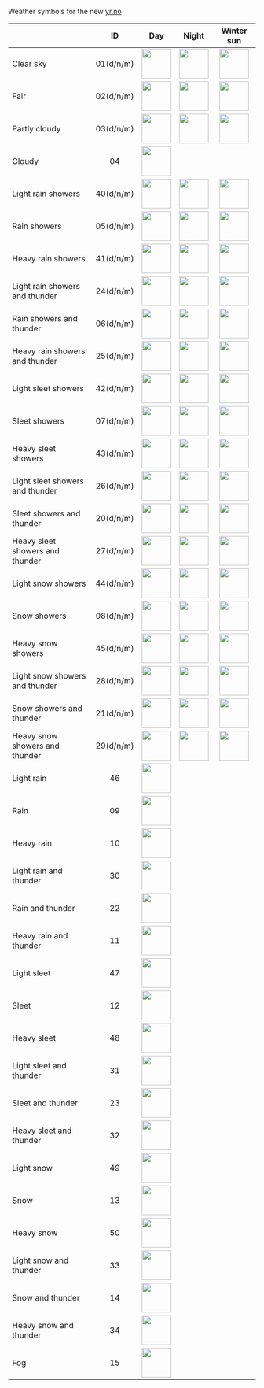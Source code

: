 Weather symbols for the new [yr.no](https://www.yr.no/en)

|                                 |    ID     |                                               Day                                               |                                              Night                                              |                                           Winter sun                                            |
| ------------------------------- | :-------: | :---------------------------------------------------------------------------------------------: | :---------------------------------------------------------------------------------------------: | :---------------------------------------------------------------------------------------------: |
| Clear sky                       | 01(d/n/m) | <img src="https://github.com/nrkno/yr-weather-symbols/blob/master/dist/svg/01d.svg" width="60"> | <img src="https://github.com/nrkno/yr-weather-symbols/blob/master/dist/svg/01n.svg" width="60"> | <img src="https://github.com/nrkno/yr-weather-symbols/blob/master/dist/svg/01m.svg" width="60"> |
| Fair                            | 02(d/n/m) | <img src="https://github.com/nrkno/yr-weather-symbols/blob/master/dist/svg/02d.svg" width="60"> | <img src="https://github.com/nrkno/yr-weather-symbols/blob/master/dist/svg/02n.svg" width="60"> | <img src="https://github.com/nrkno/yr-weather-symbols/blob/master/dist/svg/02m.svg" width="60"> |
| Partly cloudy                   | 03(d/n/m) | <img src="https://github.com/nrkno/yr-weather-symbols/blob/master/dist/svg/03d.svg" width="60"> | <img src="https://github.com/nrkno/yr-weather-symbols/blob/master/dist/svg/03n.svg" width="60"> | <img src="https://github.com/nrkno/yr-weather-symbols/blob/master/dist/svg/03m.svg" width="60"> |
| Cloudy                          |    04     | <img src="https://github.com/nrkno/yr-weather-symbols/blob/master/dist/svg/04.svg" width="60">  |                                                                                                 |                                                                                                 |
| Light rain showers              | 40(d/n/m) | <img src="https://github.com/nrkno/yr-weather-symbols/blob/master/dist/svg/40d.svg" width="60"> | <img src="https://github.com/nrkno/yr-weather-symbols/blob/master/dist/svg/40n.svg" width="60"> | <img src="https://github.com/nrkno/yr-weather-symbols/blob/master/dist/svg/40m.svg" width="60"> |
| Rain showers                    | 05(d/n/m) | <img src="https://github.com/nrkno/yr-weather-symbols/blob/master/dist/svg/05d.svg" width="60"> | <img src="https://github.com/nrkno/yr-weather-symbols/blob/master/dist/svg/05n.svg" width="60"> | <img src="https://github.com/nrkno/yr-weather-symbols/blob/master/dist/svg/05m.svg" width="60"> |
| Heavy rain showers              | 41(d/n/m) | <img src="https://github.com/nrkno/yr-weather-symbols/blob/master/dist/svg/41d.svg" width="60"> | <img src="https://github.com/nrkno/yr-weather-symbols/blob/master/dist/svg/41n.svg" width="60"> | <img src="https://github.com/nrkno/yr-weather-symbols/blob/master/dist/svg/41m.svg" width="60"> |
| Light rain showers and thunder  | 24(d/n/m) | <img src="https://github.com/nrkno/yr-weather-symbols/blob/master/dist/svg/24d.svg" width="60"> | <img src="https://github.com/nrkno/yr-weather-symbols/blob/master/dist/svg/24n.svg" width="60"> | <img src="https://github.com/nrkno/yr-weather-symbols/blob/master/dist/svg/24m.svg" width="60"> |
| Rain showers and thunder        | 06(d/n/m) | <img src="https://github.com/nrkno/yr-weather-symbols/blob/master/dist/svg/06d.svg" width="60"> | <img src="https://github.com/nrkno/yr-weather-symbols/blob/master/dist/svg/06n.svg" width="60"> | <img src="https://github.com/nrkno/yr-weather-symbols/blob/master/dist/svg/06m.svg" width="60"> |
| Heavy rain showers and thunder  | 25(d/n/m) | <img src="https://github.com/nrkno/yr-weather-symbols/blob/master/dist/svg/25d.svg" width="60"> | <img src="https://github.com/nrkno/yr-weather-symbols/blob/master/dist/svg/25n.svg" width="60"> | <img src="https://github.com/nrkno/yr-weather-symbols/blob/master/dist/svg/25m.svg" width="60"> |
| Light sleet showers             | 42(d/n/m) | <img src="https://github.com/nrkno/yr-weather-symbols/blob/master/dist/svg/42d.svg" width="60"> | <img src="https://github.com/nrkno/yr-weather-symbols/blob/master/dist/svg/42n.svg" width="60"> | <img src="https://github.com/nrkno/yr-weather-symbols/blob/master/dist/svg/42m.svg" width="60"> |
| Sleet showers                   | 07(d/n/m) | <img src="https://github.com/nrkno/yr-weather-symbols/blob/master/dist/svg/07d.svg" width="60"> | <img src="https://github.com/nrkno/yr-weather-symbols/blob/master/dist/svg/07n.svg" width="60"> | <img src="https://github.com/nrkno/yr-weather-symbols/blob/master/dist/svg/07m.svg" width="60"> |
| Heavy sleet showers             | 43(d/n/m) | <img src="https://github.com/nrkno/yr-weather-symbols/blob/master/dist/svg/43d.svg" width="60"> | <img src="https://github.com/nrkno/yr-weather-symbols/blob/master/dist/svg/43n.svg" width="60"> | <img src="https://github.com/nrkno/yr-weather-symbols/blob/master/dist/svg/43m.svg" width="60"> |
| Light sleet showers and thunder | 26(d/n/m) | <img src="https://github.com/nrkno/yr-weather-symbols/blob/master/dist/svg/26d.svg" width="60"> | <img src="https://github.com/nrkno/yr-weather-symbols/blob/master/dist/svg/26n.svg" width="60"> | <img src="https://github.com/nrkno/yr-weather-symbols/blob/master/dist/svg/26m.svg" width="60"> |
| Sleet showers and thunder       | 20(d/n/m) | <img src="https://github.com/nrkno/yr-weather-symbols/blob/master/dist/svg/20d.svg" width="60"> | <img src="https://github.com/nrkno/yr-weather-symbols/blob/master/dist/svg/20n.svg" width="60"> | <img src="https://github.com/nrkno/yr-weather-symbols/blob/master/dist/svg/20m.svg" width="60"> |
| Heavy sleet showers and thunder | 27(d/n/m) | <img src="https://github.com/nrkno/yr-weather-symbols/blob/master/dist/svg/27d.svg" width="60"> | <img src="https://github.com/nrkno/yr-weather-symbols/blob/master/dist/svg/27n.svg" width="60"> | <img src="https://github.com/nrkno/yr-weather-symbols/blob/master/dist/svg/27m.svg" width="60"> |
| Light snow showers              | 44(d/n/m) | <img src="https://github.com/nrkno/yr-weather-symbols/blob/master/dist/svg/44d.svg" width="60"> | <img src="https://github.com/nrkno/yr-weather-symbols/blob/master/dist/svg/44n.svg" width="60"> | <img src="https://github.com/nrkno/yr-weather-symbols/blob/master/dist/svg/44m.svg" width="60"> |
| Snow showers                    | 08(d/n/m) | <img src="https://github.com/nrkno/yr-weather-symbols/blob/master/dist/svg/08d.svg" width="60"> | <img src="https://github.com/nrkno/yr-weather-symbols/blob/master/dist/svg/08n.svg" width="60"> | <img src="https://github.com/nrkno/yr-weather-symbols/blob/master/dist/svg/08m.svg" width="60"> |
| Heavy snow showers              | 45(d/n/m) | <img src="https://github.com/nrkno/yr-weather-symbols/blob/master/dist/svg/45d.svg" width="60"> | <img src="https://github.com/nrkno/yr-weather-symbols/blob/master/dist/svg/45n.svg" width="60"> | <img src="https://github.com/nrkno/yr-weather-symbols/blob/master/dist/svg/45m.svg" width="60"> |
| Light snow showers and thunder  | 28(d/n/m) | <img src="https://github.com/nrkno/yr-weather-symbols/blob/master/dist/svg/28d.svg" width="60"> | <img src="https://github.com/nrkno/yr-weather-symbols/blob/master/dist/svg/28n.svg" width="60"> | <img src="https://github.com/nrkno/yr-weather-symbols/blob/master/dist/svg/28m.svg" width="60"> |
| Snow showers and thunder        | 21(d/n/m) | <img src="https://github.com/nrkno/yr-weather-symbols/blob/master/dist/svg/21d.svg" width="60"> | <img src="https://github.com/nrkno/yr-weather-symbols/blob/master/dist/svg/21n.svg" width="60"> | <img src="https://github.com/nrkno/yr-weather-symbols/blob/master/dist/svg/21m.svg" width="60"> |
| Heavy snow showers and thunder  | 29(d/n/m) | <img src="https://github.com/nrkno/yr-weather-symbols/blob/master/dist/svg/29d.svg" width="60"> | <img src="https://github.com/nrkno/yr-weather-symbols/blob/master/dist/svg/29n.svg" width="60"> | <img src="https://github.com/nrkno/yr-weather-symbols/blob/master/dist/svg/29m.svg" width="60"> |
| Light rain                      |    46     | <img src="https://github.com/nrkno/yr-weather-symbols/blob/master/dist/svg/46.svg" width="60">  |                                                                                                 |                                                                                                 |
| Rain                            |    09     | <img src="https://github.com/nrkno/yr-weather-symbols/blob/master/dist/svg/09.svg" width="60">  |                                                                                                 |                                                                                                 |
| Heavy rain                      |    10     | <img src="https://github.com/nrkno/yr-weather-symbols/blob/master/dist/svg/10.svg" width="60">  |                                                                                                 |                                                                                                 |
| Light rain and thunder          |    30     | <img src="https://github.com/nrkno/yr-weather-symbols/blob/master/dist/svg/30.svg" width="60">  |                                                                                                 |                                                                                                 |
| Rain and thunder                |    22     | <img src="https://github.com/nrkno/yr-weather-symbols/blob/master/dist/svg/22.svg" width="60">  |                                                                                                 |                                                                                                 |
| Heavy rain and thunder          |    11     | <img src="https://github.com/nrkno/yr-weather-symbols/blob/master/dist/svg/11.svg" width="60">  |                                                                                                 |                                                                                                 |
| Light sleet                     |    47     | <img src="https://github.com/nrkno/yr-weather-symbols/blob/master/dist/svg/47.svg" width="60">  |                                                                                                 |                                                                                                 |
| Sleet                           |    12     | <img src="https://github.com/nrkno/yr-weather-symbols/blob/master/dist/svg/12.svg" width="60">  |                                                                                                 |                                                                                                 |
| Heavy sleet                     |    48     | <img src="https://github.com/nrkno/yr-weather-symbols/blob/master/dist/svg/48.svg" width="60">  |                                                                                                 |                                                                                                 |
| Light sleet and thunder         |    31     | <img src="https://github.com/nrkno/yr-weather-symbols/blob/master/dist/svg/31.svg" width="60">  |                                                                                                 |                                                                                                 |
| Sleet and thunder               |    23     | <img src="https://github.com/nrkno/yr-weather-symbols/blob/master/dist/svg/23.svg" width="60">  |                                                                                                 |                                                                                                 |
| Heavy sleet and thunder         |    32     | <img src="https://github.com/nrkno/yr-weather-symbols/blob/master/dist/svg/32.svg" width="60">  |                                                                                                 |                                                                                                 |
| Light snow                      |    49     | <img src="https://github.com/nrkno/yr-weather-symbols/blob/master/dist/svg/49.svg" width="60">  |                                                                                                 |                                                                                                 |
| Snow                            |    13     | <img src="https://github.com/nrkno/yr-weather-symbols/blob/master/dist/svg/13.svg" width="60">  |                                                                                                 |                                                                                                 |
| Heavy snow                      |    50     | <img src="https://github.com/nrkno/yr-weather-symbols/blob/master/dist/svg/50.svg" width="60">  |                                                                                                 |                                                                                                 |
| Light snow and thunder          |    33     | <img src="https://github.com/nrkno/yr-weather-symbols/blob/master/dist/svg/33.svg" width="60">  |                                                                                                 |                                                                                                 |
| Snow and thunder                |    14     | <img src="https://github.com/nrkno/yr-weather-symbols/blob/master/dist/svg/14.svg" width="60">  |                                                                                                 |                                                                                                 |
| Heavy snow and thunder          |    34     | <img src="https://github.com/nrkno/yr-weather-symbols/blob/master/dist/svg/34.svg" width="60">  |                                                                                                 |                                                                                                 |
| Fog                             |    15     | <img src="https://github.com/nrkno/yr-weather-symbols/blob/master/dist/svg/15.svg" width="60">  |                                                                                                 |                                                                                                 |

